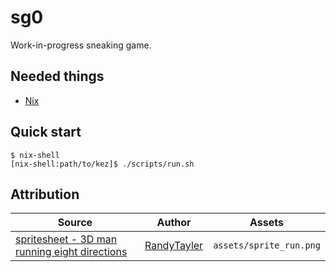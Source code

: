 # sg0

Work-in-progress sneaking game.

Needed things
---
*   [Nix](https://nixos.org/download.html)

Quick start
---
```
$ nix-shell
[nix-shell:path/to/kez]$ ./scripts/run.sh
```

Attribution
---
| Source | Author | Assets |
| --- | --- | --- |
| [spritesheet - 3D man running eight directions](https://opengameart.org/content/spritesheet-3d-man-running-eight-directions) | [RandyTayler](http://randytayler.com/) | `assets/sprite_run.png` |
